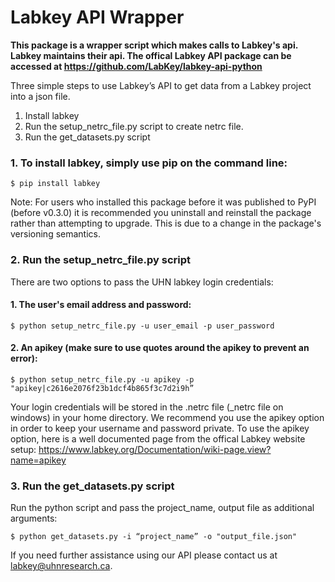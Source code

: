 # Labkey API Wrapper

**This package is a wrapper script which makes calls to Labkey's api. Labkey maintains their api. The offical Labkey API package can be accessed at https://github.com/LabKey/labkey-api-python**

Three simple steps to use Labkey’s API to get data from a Labkey project into a json file.
1. Install labkey 
2. Run the setup_netrc_file.py script to create netrc file.
3. Run the get_datasets.py script

### 1. To install labkey, simply use pip on the command line: 
	$ pip install labkey

Note: For users who installed this package before it was published to PyPI (before v0.3.0) it is recommended you uninstall and reinstall the package rather than attempting to upgrade. This is due to a change in the package's versioning semantics.

### 2. Run the setup_netrc_file.py script

There are two options to pass the UHN labkey login credentials:
#### 1. The user's email address and password: 
```
$ python setup_netrc_file.py -u user_email -p user_password
```
#### 2. An apikey (make sure to use quotes around the apikey to prevent an error): 
```
$ python setup_netrc_file.py -u apikey -p "apikey|c2616e2076f23b1dcf4b865f3c7d2i9h” 
```

Your login credentials will be stored in the .netrc file (_netrc file on windows) in your home directory. We recommend you use the apikey option in order to keep your username and password private. To use the apikey option, here is a well documented page from the offical Labkey website setup: https://www.labkey.org/Documentation/wiki-page.view?name=apikey

### 3. Run the get_datasets.py script 

Run the python script and pass the project_name, output file as additional arguments: 
```
$ python get_datasets.py -i “project_name” -o "output_file.json"
```

If you need further assistance using our API please contact us at labkey@uhnresearch.ca.
